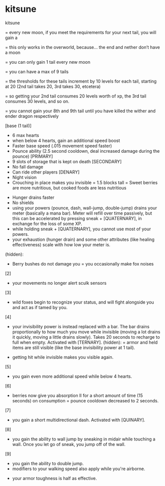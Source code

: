 # kitsune

kitsune 

= every new moon, if you meet the requirements for your next tail, you will gain a 

= this only works in the overworld, because… the end and nether don’t have a moon

= you can only gain 1 tail every new moon

= you can have a max of 9 tails

= the thresholds for these tails increment by 10 levels for each tail, starting at 20 (2nd tail takes 20, 3rd takes 30, etcetera)

= so getting your 2nd tail consumes 20 levels worth of xp, the 3rd tail consumes 30 levels, and so on.

= you cannot gain your 8th and 9th tail until you have killed the wither and ender dragon respectively


[base (1 tail)]
+ 6 max hearts
+ when below 4 hearts, gain an additional speed boost
+ Faster base speed (.015 movement speed faster)
+ Pounce ability (2.5 second cooldown, deal increased damage during the pounce) [PRIMARY]
+ 9 slots of storage that is kept on death [SECONDARY]
+ No fall damage
+ Can ride other players [DENARY]
+ Night vision
+ Crouching in place makes you invisible
= 1.5 blocks tall
= Sweet berries are more nutritious, but cooked foods are less nutritious
- Hunger drains faster
- No shields
- using your powers (pounce, dash, wall-jump, double-jump) drains your meter (basically a mana bar). Meter will refill over time passively, but this can be accelerated by pressing sneak + [QUATERNARY], in exchange for the loss of some XP.
- while holding sneak + [QUATERNARY], you cannot use most of your powers.
- your exhaustion (hunger drain) and some other attributes (like healing effectiveness) scale with how low your meter is.

(hidden):
+ Berry bushes do not damage you
= you occasionally make fox noises


[2]
+ your movements no longer alert sculk sensors

[3]
+ wild foxes begin to recognize your status, and will fight alongside you and act as if tamed by you.

[4]
+ your invisibility power is instead replaced with a bar. The bar drains proportionally to how much you move while invisible (moving a lot drains it quickly, moving a little drains slowly). Takes 20 seconds to recharge to full when empty. Activated with [TERNARY].
(hidden):
= armor and held items are still visible (like the base invisibility power at 1 tail).
- getting hit while invisible makes you visible again.

[5]
+ you gain even more additional speed while below 4 hearts.

[6]
+ berries now give you absorption II for a short amount of time (15 seconds) on consumption
= pounce cooldown decreased to 2 seconds.

[7]
+ you gain a short multidirectional dash. Activated with [QUINARY].

[8]
+ you gain the ability to wall jump by sneaking in midair while touching a wall. Once you let go of sneak, you jump off of the wall.

[9]
+ you gain the ability to double jump.
+ modifiers to your walking speed also apply while you're airborne.
- your armor toughness is half as effective.

